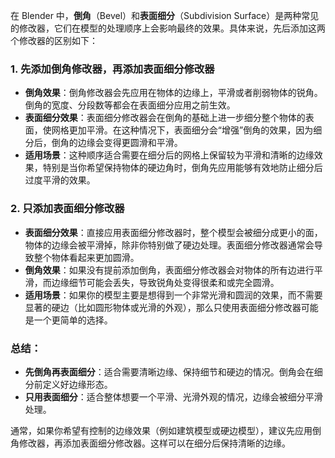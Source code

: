 在 Blender 中，**倒角**（Bevel）和**表面细分**（Subdivision Surface）是两种常见的修改器，它们在模型的处理顺序上会影响最终的效果。具体来说，先后添加这两个修改器的区别如下：

### 1. **先添加倒角修改器，再添加表面细分修改器**
   - **倒角效果**：倒角修改器会先应用在物体的边缘上，平滑或者削弱物体的锐角。倒角的宽度、分段数等都会在表面细分应用之前生效。
   - **表面细分效果**：表面细分修改器会在倒角的基础上进一步细分整个物体的表面，使网格更加平滑。在这种情况下，表面细分会“增强”倒角的效果，因为细分后，倒角的边缘会变得更圆滑和平滑。
   - **适用场景**：这种顺序适合需要在细分后的网格上保留较为平滑和清晰的边缘效果，特别是当你希望保持物体的硬边角时，倒角先应用能够有效地防止细分后过度平滑的效果。

### 2. **只添加表面细分修改器**
   - **表面细分效果**：直接应用表面细分修改器时，整个模型会被细分成更小的面，物体的边缘会被平滑掉，除非你特别做了硬边处理。表面细分修改器通常会导致整个物体看起来更加圆滑。
   - **倒角效果**：如果没有提前添加倒角，表面细分修改器会对物体的所有边进行平滑，而边缘细节可能会丢失，导致锐角处变得很柔和或完全圆滑。
   - **适用场景**：如果你的模型主要是想得到一个非常光滑和圆润的效果，而不需要显著的硬边（比如圆形物体或光滑的外观），那么只使用表面细分修改器可能是一个更简单的选择。

### 总结：
- **先倒角再表面细分**：适合需要清晰边缘、保持细节和硬边的情况。倒角会在细分前定义好边缘形态。
- **只用表面细分**：适合整体想要一个平滑、光滑外观的情况，边缘会被细分平滑处理。

通常，如果你希望有控制的边缘效果（例如建筑模型或硬边模型），建议先应用倒角修改器，再添加表面细分修改器。这样可以在细分后保持清晰的边缘。
